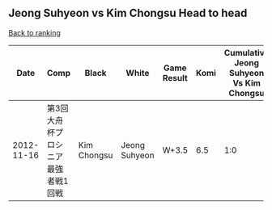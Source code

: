 ## Jeong Suhyeon vs Kim Chongsu Head to head

[Back to ranking](../../index.md)




| **Date** | **Comp** | **Black** | **White** | **Game Result** | **Komi** | **Cumulative Jeong Suhyeon Vs Kim Chongsu** | **Jeong Suhyeon Streak** | **Kim Chongsu Streak** | 
| --- | --- | --- | --- | --- | --- | --- | --- | --- |
| 2012-11-16 | 第3回大舟杯プロシニア最強者戦1回戦 | Kim Chongsu | Jeong Suhyeon | W+3.5 | 6.5 | 1:0 | 1 | 0 |





